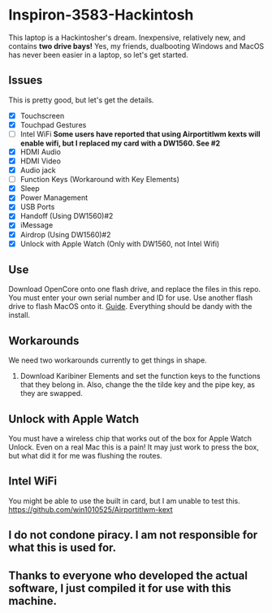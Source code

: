 # Inspiron-3583-Hackintosh
This laptop is a Hackintosher's dream. Inexpensive, relatively new, and contains **two drive bays!** Yes, my friends, dualbooting Windows and MacOS has never been easier in a laptop, so let's get started.
## Issues
This is pretty good, but let's get the details.
- [x] Touchscreen
- [x] Touchpad Gestures
- [ ] Intel WiFi **Some users have reported that using Airportitlwm kexts will enable wifi, but I replaced my card with a DW1560. See #2**
- [x] HDMI Audio
- [x] HDMI Video
- [x] Audio jack 
- [ ] Function Keys (Workaround with Key Elements)
- [x] Sleep
- [x] Power Management
- [x] USB Ports
- [x] Handoff (Using DW1560)#2
- [x] iMessage
- [x] Airdrop (Using DW1560)#2
- [x] Unlock with Apple Watch (Only with DW1560, not Intel Wifi)

## Use
Download OpenCore onto one flash drive, and replace the files in this repo. You must enter your own serial number and ID for use. Use another flash drive to flash MacOS onto it. [Guide](https://support.apple.com/en-us/HT201372). Everything should be dandy with the install.

## Workarounds
We need two workarounds currently to get things in shape. 
1. Download Karibiner Elements and set the function keys to the functions that they belong in. Also, change the the tilde key and the pipe key, as they are swapped.

## Unlock with Apple Watch
You must have a wireless chip that works out of the box for Apple Watch Unlock. 
Even on a real Mac this is a pain! It may just work to press the box, but what did it for me was flushing the routes. 

## Intel WiFi
You might be able to use the built in card, but I am unable to test this. https://github.com/win1010525/Airportitlwm-kext

## I do not condone piracy. I am not responsible for what this is used for. 
## Thanks to everyone who developed the actual software, I just compiled it for use with this machine.
